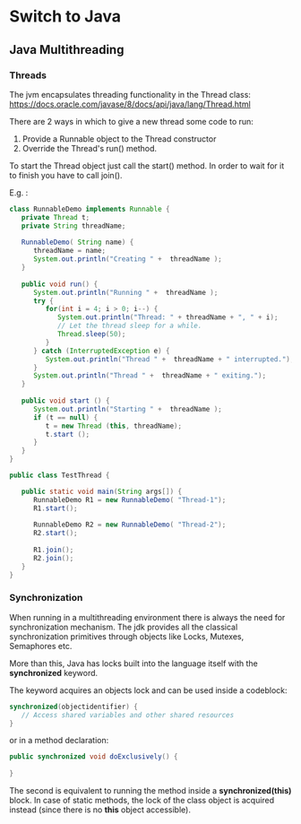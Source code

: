 # Switch to Java

## Java Multithreading

### Threads

The jvm encapsulates threading functionality in the Thread class:
https://docs.oracle.com/javase/8/docs/api/java/lang/Thread.html

There are 2 ways in which to give a new thread some code to run:

1. Provide a Runnable object to the Thread constructor
2. Override the Thread's run() method.

To start the Thread object just call the start() method. In order to wait for it to finish you have to call join().

E.g. :

```java
class RunnableDemo implements Runnable {
   private Thread t;
   private String threadName;
   
   RunnableDemo( String name) {
      threadName = name;
      System.out.println("Creating " +  threadName );
   }
   
   public void run() {
      System.out.println("Running " +  threadName );
      try {
         for(int i = 4; i > 0; i--) {
            System.out.println("Thread: " + threadName + ", " + i);
            // Let the thread sleep for a while.
            Thread.sleep(50);
         }
      } catch (InterruptedException e) {
         System.out.println("Thread " +  threadName + " interrupted.");
      }
      System.out.println("Thread " +  threadName + " exiting.");
   }
   
   public void start () {
      System.out.println("Starting " +  threadName );
      if (t == null) {
         t = new Thread (this, threadName);
         t.start ();
      }
   }
}

public class TestThread {

   public static void main(String args[]) {
      RunnableDemo R1 = new RunnableDemo( "Thread-1");
      R1.start();
      
      RunnableDemo R2 = new RunnableDemo( "Thread-2");
      R2.start();
      
      R1.join();
      R2.join();
   }   
}
```

### Synchronization

When running in a multithreading environment there is always the need for synchronization mechanism. The jdk provides
all the classical synchronization primitives through objects like Locks, Mutexes, Semaphores etc.

More than this, Java has locks built into the language itself with the **synchronized** keyword.

The keyword acquires an objects lock and can be used inside a codeblock:
```java
synchronized(objectidentifier) {
   // Access shared variables and other shared resources
}
```

or in a method declaration:
```java
public synchronized void doExclusively() {
    
}
```

The second is equivalent to running the method inside a **synchronized(this)** block. In case of static methods, the
lock of the class object is acquired instead (since there is no **this** object accessible).
